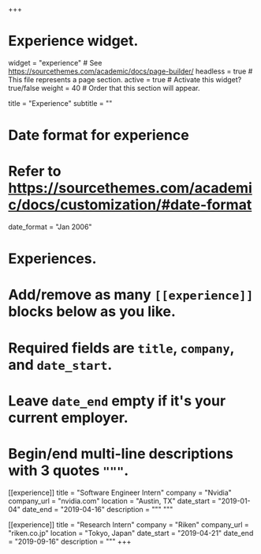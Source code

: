 +++
# Experience widget.
widget = "experience"  # See https://sourcethemes.com/academic/docs/page-builder/
headless = true  # This file represents a page section.
active = true  # Activate this widget? true/false
weight = 40  # Order that this section will appear.

title = "Experience"
subtitle = ""

# Date format for experience
#   Refer to https://sourcethemes.com/academic/docs/customization/#date-format
date_format = "Jan 2006"

# Experiences.
#   Add/remove as many `[[experience]]` blocks below as you like.
#   Required fields are `title`, `company`, and `date_start`.
#   Leave `date_end` empty if it's your current employer.
#   Begin/end multi-line descriptions with 3 quotes `"""`.
[[experience]]
  title = "Software Engineer Intern"
  company = "Nvidia"
  company_url = "nvidia.com"
  location = "Austin, TX"
  date_start = "2019-01-04"
  date_end = "2019-04-16"
  description = """
  """

[[experience]]
  title = "Research Intern"
  company = "Riken"
  company_url = "riken.co.jp"
  location = "Tokyo, Japan"
  date_start = "2019-04-21"
  date_end = "2019-09-16"
  description = """
+++
